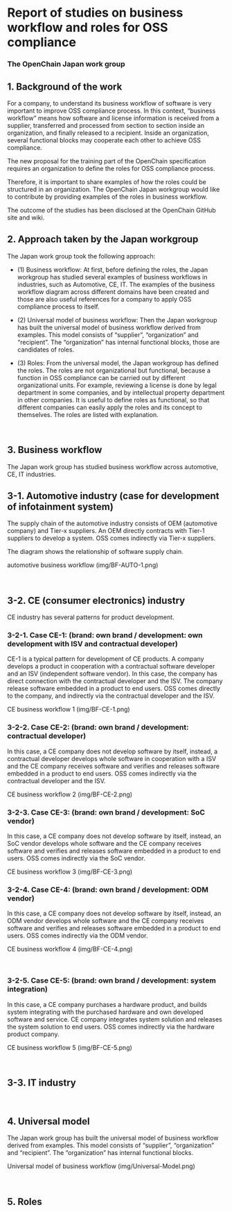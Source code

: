 # Report of studies on business workflow and roles for OSS compliance

### The OpenChain Japan work group

## 1.	Background of the work
For a company, to understand its business workflow of software is very important to improve OSS compliance process. In this context, “business workflow” means how software and license information is received from a supplier, transferred and processed from section to section inside an organization, and finally released to a recipient. Inside an organization, several functional blocks may cooperate each other to achieve OSS compliance.

The new proposal for the training part of the OpenChain specification requires an organization to define the roles for OSS compliance process. 

Therefore, it is important to share examples of how the roles could be structured in an organization. The OpenChain Japan workgroup would like to contribute by providing examples of the roles in business workflow.

The outcome of the studies has been disclosed at the OpenChain GitHub site and wiki.


## 2.	Approach taken by the Japan workgroup
The Japan work group took the following approach:

* (1)	Business workflow: At first, before defining the roles, the Japan workgroup has studied several examples of business workflows in industries, such as Automotive, CE, IT. The examples of the business workflow diagram across different domains have been created and those are also useful references for a company to apply OSS compliance process to itself.

* (2)	Universal model of business workflow: Then the Japan workgroup has built the universal model of business workflow derived from examples. This model consists of “supplier”, “organization” and “recipient”. The “organization” has internal functional blocks, those are candidates of roles.

* (3)	Roles: From the universal model, the Japan workgroup has defined the roles. The roles are not organizational but functional, because a function in OSS compliance can be carried out by different organizational units. For example, reviewing a license is done by legal department in some companies, and by intellectual property department in other companies. It is useful to define roles as functional, so that different companies can easily apply the roles and its concept to themselves. The roles are listed with explanation.

 
## 3.	Business workflow
The Japan work group has studied business workflow across automotive, CE, IT industries. 

## 3-1.	 Automotive industry (case for development of infotainment system)
The supply chain of the automotive industry consists of OEM (automotive company) and Tier-x suppliers. An OEM directly contracts with Tier-1 suppliers to develop a system. OSS comes indirectly via Tier-x suppliers.

The diagram shows the relationship of software supply chain. 

automotive business workflow (img/BF-AUTO-1.png)

 
## 3-2.	 CE (consumer electronics) industry
CE industry has several patterns for product development. 

### 3-2-1. Case CE-1: (brand: own brand / development: own development with ISV and contractual developer)
CE-1 is a typical pattern for development of CE products. A company develops a product in cooperation with a contractual software developer and an ISV (independent software vendor). In this case, the company has direct connection with the contractual developer and the ISV. The company release software embedded in a product to end users. OSS comes directly to the company, and indirectly via the contractual developer and the ISV. 

CE business workflow 1 (img/BF-CE-1.png)

 
### 3-2-2. Case CE-2: (brand: own brand / development: contractual developer)
In this case, a CE company does not develop software by itself, instead, a contractual developer develops whole software in cooperation with a ISV and the CE company receives software and verifies and releases software embedded in a product to end users.
OSS comes indirectly via the contractual developer and the ISV. 

CE business workflow 2 (img/BF-CE-2.png)

 
### 3-2-3. Case CE-3: (brand: own brand / development: SoC vendor)
In this case, a CE company does not develop software by itself, instead, an SoC vendor develops whole software and the CE company receives software and verifies and releases software embedded in a product to end users. 
OSS comes indirectly via the SoC vendor. 

CE business workflow 3 (img/BF-CE-3.png)


### 3-2-4. Case CE-4: (brand: own brand / development: ODM vendor)
In this case, a CE company does not develop software by itself, instead, an ODM vendor develops whole software and the CE company receives software and verifies and releases software embedded in a product to end users. 
OSS comes indirectly via the ODM vendor.

CE business workflow 4 (img/BF-CE-4.png)

 
### 3-2-5. Case CE-5: (brand: own brand / development: system integration)
In this case, a CE company purchases a hardware product, and builds system integrating with the purchased hardware and own developed software and service. 
CE company integrates system solution and releases the system solution to end users. 
OSS comes indirectly via the hardware product company.

CE business workflow 5 (img/BF-CE-5.png)

 
## 3-3.	 IT industry

 
## 4.	Universal model
The Japan work group has built the universal model of business workflow derived from examples. This model consists of “supplier”, “organization” and “recipient”. The “organization” has internal functional blocks.

Universal model of business workflow (img/Universal-Model.png)


 
## 5. Roles


